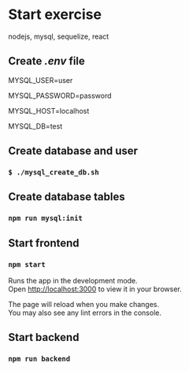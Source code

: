 # Start exercise

nodejs, mysql, sequelize, react
## Create *.env* file
MYSQL_USER=user

MYSQL_PASSWORD=password

MYSQL_HOST=localhost

MYSQL_DB=test

## Create database and user
### `$ ./mysql_create_db.sh`

## Create database tables

### `npm run mysql:init`

## Start frontend
### `npm start`

Runs the app in the development mode.\
Open [http://localhost:3000](http://localhost:3000) to view it in your browser.

The page will reload when you make changes.\
You may also see any lint errors in the console.

## Start backend
### `npm run backend`


